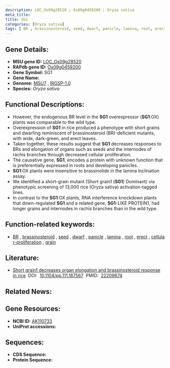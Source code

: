 ```yaml
---
description: LOC_Os09g28520 ; Os09g0459200 ; Oryza sativa
meta_title:
title: SG1
categories: [Oryza sativa]
tags: [ BR , brassinosteroid, seed, dwarf, panicle, lamina, root, erect, cellular proliferation, grain]
---
```


## Gene Details:
- **MSU gene ID:** [LOC_Os09g28520](http://rice.uga.edu/cgi-bin/ORF_infopage.cgi?orf=LOC_Os09g28520)  
- **RAPdb gene ID:** [Os09g0459200](https://rapdb.dna.affrc.go.jp/locus/?name=Os09g0459200)  
- **Gene Symbol:** SG1
- **Gene Name:**
- **Genome:**  [MSU7](http://rice.uga.edu/)&nbsp;,&nbsp;[IRGSP-1.0](https://rapdb.dna.affrc.go.jp/download/irgsp1.html)
- **Species:** *Oryza sativa*

## Functional Descriptions:
   - However, the endogenous BR level in the **SG1** overexpressor (**SG1**:OX) plants was comparable to the wild type.
   - Overexpression of **SG1** in rice produced a phenotype with short grains and dwarfing reminiscent of brassinosteroid (BR)-deficient mutants, with wide, dark-green, and erect leaves.
   - Taken together, these results suggest that **SG1** decreases responses to BRs and elongation of organs such as seeds and the internodes of rachis branches through decreased cellular proliferation.
   - The causative gene, **SG1**, encodes a protein with unknown function that is preferentially expressed in roots and developing panicles.
   - **SG1**:OX plants were insensitive to brassinolide in the lamina inclination assay.
   - We identified a short-grain mutant (Short grain1 (**SG1**) Dominant) via phenotypic screening of 13,000 rice (Oryza sativa) activation-tagged lines.
   - In contrast to the **SG1**:OX plants, RNA interference knockdown plants that down-regulated **SG1** and a related gene, **SG1**-LIKE PROTEIN1, had longer grains and internodes in rachis branches than in the wild type.

## Function-related keywords:
   - [BR](/tags/BR/)&nbsp;,&nbsp;[brassinosteroid](/tags/brassinosteroid/)&nbsp;,&nbsp;[seed](/tags/seed/)&nbsp;,&nbsp;[dwarf](/tags/dwarf/)&nbsp;,&nbsp;[panicle](/tags/panicle/)&nbsp;,&nbsp;[lamina](/tags/lamina/)&nbsp;,&nbsp;[root](/tags/root/)&nbsp;,&nbsp;[erect](/tags/erect/)&nbsp;,&nbsp;[cellular-proliferation](/tags/cellular-proliferation/)&nbsp;,&nbsp;[grain](/tags/grain/)

## Literature:
   - [Short grain1 decreases organ elongation and brassinosteroid response in rice](https://www.doi.org/10.1104/pp.111.187567)&nbsp;&nbsp;DOI:&nbsp;&nbsp;[10.1104/pp.111.187567](https://www.doi.org/10.1104/pp.111.187567)&nbsp;&nbsp;PMID:&nbsp;&nbsp;[22209874](https://pubmed.ncbi.nlm.nih.gov/22209874/)

## Related News:

## Gene Resources:
- **NCBI ID:**  [AK110733](http://www.ncbi.nlm.nih.gov/nuccore/AK110733)
- **UniProt accessions:** [](https://www.uniprot.org/uniprotkb//entry)

## Sequences:
- **CDS Sequence:**
- **Protein Sequence:**

